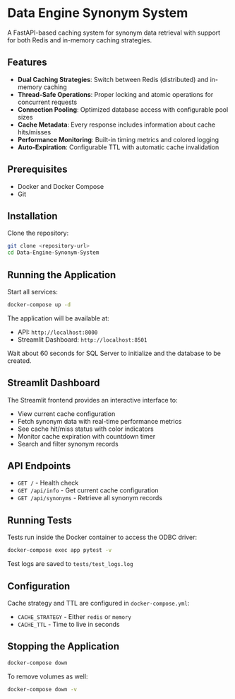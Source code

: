 # Data Engine Synonym System

A FastAPI-based caching system for synonym data retrieval with support for both Redis and in-memory caching strategies.

## Features

- **Dual Caching Strategies**: Switch between Redis (distributed) and in-memory caching
- **Thread-Safe Operations**: Proper locking and atomic operations for concurrent requests
- **Connection Pooling**: Optimized database access with configurable pool sizes
- **Cache Metadata**: Every response includes information about cache hits/misses
- **Performance Monitoring**: Built-in timing metrics and colored logging
- **Auto-Expiration**: Configurable TTL with automatic cache invalidation

## Prerequisites

- Docker and Docker Compose
- Git

## Installation

Clone the repository:

```bash
git clone <repository-url>
cd Data-Engine-Synonym-System
```

## Running the Application

Start all services:

```bash
docker-compose up -d
```

The application will be available at:

- API: `http://localhost:8000`
- Streamlit Dashboard: `http://localhost:8501`

Wait about 60 seconds for SQL Server to initialize and the database to be created.

## Streamlit Dashboard

The Streamlit frontend provides an interactive interface to:

- View current cache configuration
- Fetch synonym data with real-time performance metrics
- See cache hit/miss status with color indicators
- Monitor cache expiration with countdown timer
- Search and filter synonym records

## API Endpoints

- `GET /` - Health check
- `GET /api/info` - Get current cache configuration
- `GET /api/synonyms` - Retrieve all synonym records

## Running Tests

Tests run inside the Docker container to access the ODBC driver:

```bash
docker-compose exec app pytest -v
```

Test logs are saved to `tests/test_logs.log`

## Configuration

Cache strategy and TTL are configured in `docker-compose.yml`:

- `CACHE_STRATEGY` - Either `redis` or `memory`
- `CACHE_TTL` - Time to live in seconds

## Stopping the Application

```bash
docker-compose down
```

To remove volumes as well:

```bash
docker-compose down -v
```
